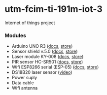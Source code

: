 # utm-fcim-ti-191m-iot-3
Internet of things project


### Modules

* Arduino UNO R3 ([docs](https://www.arduino.cc/en/Guide/ArduinoUno), [store](https://www.arduino.md/hardware/motherboards-2/arduino_uno_r3/))
* Sensor shield v.5.0 ([docs](https://protosupplies.com/product/sensor-shield-v5-0/), [store](https://www.arduino.md/hardware/sensors-2/sensor-shield-v-5-0/))
* Laser module KY-008 ([docs](http://henrysbench.capnfatz.com/henrys-bench/arduino-output-devices/ky-008-arduino-laser-module-guide-and-tutorial/), [store](https://www.arduino.md/hardware/lcd-and-leds/laser-module-ky-008/))
* PIR sensor HC-SR501 ([docs](https://lastminuteengineers.com/pir-sensor-arduino-tutorial/), [store](https://www.arduino.md/hardware/sensors-2/pir-sensor-hc-sr501/))
* Wifi ESP8266 serial (ESP-05) ([docs](https://startingelectronics.org/pinout/esp8266-esp-05-pinout/), [store](https://www.arduino.md/hardware/communication-2/11-031-wifi-esp8266-serial-esp-05/))
* DS18B20 laser sensor ([video](https://www.youtube.com/watch?v=h_y1y6eUvIY))
* Power suply
* Data cable
* Wifi antenna
